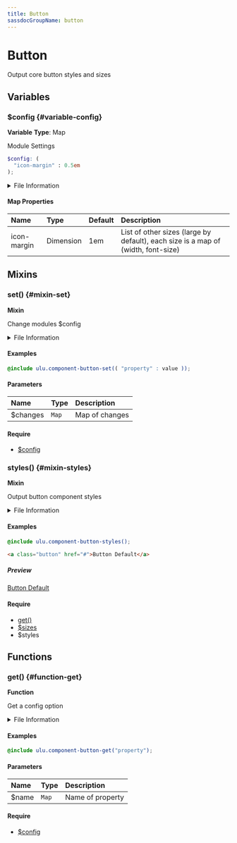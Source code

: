 ```yaml
---
title: Button
sassdocGroupName: button
---
```



# Button

<div class="type-large">

Output core button styles and sizes

</div>



## Variables




<div class="sassdoc-item-header">

###  $config {#variable-config}

  <div class="sassdoc-item-header__labels">
    <span class="tag tag--primary"><strong>Variable</strong></span> <span class="tag"><strong>Type</strong>: Map</span>
  </div>

</div>

  

Module Settings
    
    

``` scss
$config: (
  "icon-margin" : 0.5em
);
```
  


<details>
  <summary>File Information</summary>
  
- **File:** _button.scss
- **Group:** button
- **Type:** variable
- **Lines (comments):** 13-15
- **Lines (code):** 17-19

</details>

    

#### Map Properties


|Name|Type|Default|Description|
|:--|:--|:--|:--|
|icon-margin|Dimension|1em|List of other sizes (large by default), each size is a map of (width, font-size)|

    
  

## Mixins




<div class="sassdoc-item-header">

###  set() {#mixin-set}

  <div class="sassdoc-item-header__labels">
    <span class="tag tag--primary"><strong>Mixin</strong></span>
  </div>

</div>

  

Change modules $config
    
    


<details>
  <summary>File Information</summary>
  
- **File:** _button.scss
- **Group:** button
- **Type:** mixin
- **Lines (comments):** 21-24
- **Lines (code):** 26-28

</details>

    

#### Examples

      


``` scss
@include ulu.component-button-set(( "property" : value ));
```
  



      

#### Parameters


|Name|Type|Description|
|:--|:--|:--|
|$changes|`Map`|Map of changes|

    

#### Require

- [$config](/sass/components/accordion/#variable-config)
  


<div class="sassdoc-item-header">

###  styles() {#mixin-styles}

  <div class="sassdoc-item-header__labels">
    <span class="tag tag--primary"><strong>Mixin</strong></span>
  </div>

</div>

  

Output button component styles
    
    


<details>
  <summary>File Information</summary>
  
- **File:** _button.scss
- **Group:** button
- **Type:** mixin
- **Lines (comments):** 39-43
- **Lines (code):** 45-102

</details>

    

#### Examples

      


``` scss
@include ulu.component-button-styles();
```
  



      

      


``` html
<a class="button" href="#">Button Default</a>
```
  


##### Preview

<div>
<a class="button" href="#">Button Default</a>
</div>

    

      

#### Require

- [get()](/sass/components/accordion/#function-get)
- [$sizes](/sass/components/adaptive-spacing/#variable-sizes)
- $styles
  
  

## Functions




<div class="sassdoc-item-header">

###  get() {#function-get}

  <div class="sassdoc-item-header__labels">
    <span class="tag tag--primary"><strong>Function</strong></span>
  </div>

</div>

  

Get a config option
    
    


<details>
  <summary>File Information</summary>
  
- **File:** _button.scss
- **Group:** button
- **Type:** function
- **Lines (comments):** 30-33
- **Lines (code):** 35-37

</details>

    

#### Examples

      


``` scss
@include ulu.component-button-get("property");
```
  



      

#### Parameters


|Name|Type|Description|
|:--|:--|:--|
|$name|`Map`|Name of property|

    

#### Require

- [$config](/sass/components/accordion/#variable-config)
  
  
  